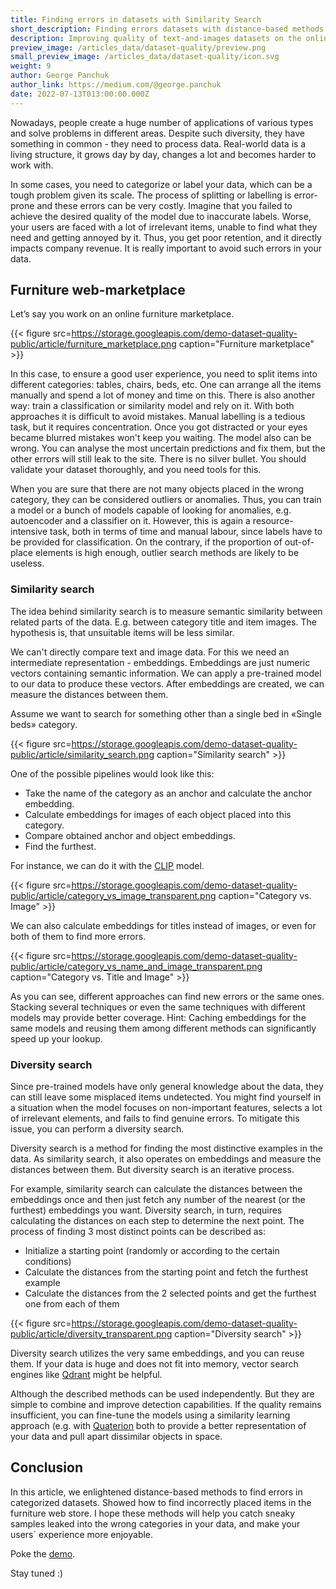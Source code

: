 ```yaml
---
title: Finding errors in datasets with Similarity Search
short_description: Finding errors datasets with distance-based methods
description: Improving quality of text-and-images datasets on the online furniture marketplace example.
preview_image: /articles_data/dataset-quality/preview.png
small_preview_image: /articles_data/dataset-quality/icon.svg
weight: 9
author: George Panchuk
author_link: https://medium.com/@george.panchuk
date: 2022-07-13T013:00:00.000Z
---
```



Nowadays, people create a huge number of applications of various types and solve problems in different areas.
Despite such diversity, they have something in common - they need to process data.
Real-world data is a living structure, it grows day by day, changes a lot and becomes harder to work with.

In some cases, you need to categorize or label your data, which can be a tough problem given its scale.
The process of splitting or labelling is error-prone and these errors can be very costly.
Imagine that you failed to achieve the desired quality of the model due to inaccurate labels.
Worse, your users are faced with a lot of irrelevant items, unable to find what they need and getting annoyed by it.
Thus, you get poor retention, and it directly impacts company revenue.
It is really important to avoid such errors in your data.

## Furniture web-marketplace

Let’s say you work on an online furniture marketplace. 

{{< figure src=https://storage.googleapis.com/demo-dataset-quality-public/article/furniture_marketplace.png caption="Furniture marketplace" >}}

In this case, to ensure a good user experience, you need to split items into different categories: tables, chairs, beds, etc.
One can arrange all the items manually and spend a lot of money and time on this.
There is also another way: train a classification or similarity model and rely on it.
With both approaches it is difficult to avoid mistakes.
Manual labelling is a tedious task, but it requires concentration.
Once you got distracted or your eyes became blurred mistakes won't keep you waiting.
The model also can be wrong.
You can analyse the most uncertain predictions and fix them, but the other errors will still leak to the site.
There is no silver bullet. You should validate your dataset thoroughly, and you need tools for this.

When you are sure that there are not many objects placed in the wrong category, they can be considered outliers or anomalies.
Thus, you can train a model or a bunch of models capable of looking for anomalies, e.g. autoencoder and a classifier on it.
However, this is again a resource-intensive task, both in terms of time and manual labour, since labels have to be provided for classification.
On the contrary, if the proportion of out-of-place elements is high enough, outlier search methods are likely to be useless.

### Similarity search

The idea behind similarity search is to measure semantic similarity between related parts of the data.
E.g. between category title and item images.
The hypothesis is, that unsuitable items will be less similar.

We can't directly compare text and image data.
For this we need an intermediate representation - embeddings.
Embeddings are just numeric vectors containing semantic information.
We can apply a pre-trained model to our data to produce these vectors.
After embeddings are created, we can measure the distances between them.

Assume we want to search for something other than a single bed in «Single beds» category.

{{< figure src=https://storage.googleapis.com/demo-dataset-quality-public/article/similarity_search.png caption="Similarity search" >}}

One of the possible pipelines would look like this:
- Take the name of the category as an anchor and calculate the anchor embedding.
- Calculate embeddings for images of each object placed into this category.
- Compare obtained anchor and object embeddings.
- Find the furthest.

For instance, we can do it with the [CLIP](https://huggingface.co/sentence-transformers/clip-ViT-B-32-multilingual-v1) model.

{{< figure src=https://storage.googleapis.com/demo-dataset-quality-public/article/category_vs_image_transparent.png caption="Category vs. Image" >}}

We can also calculate embeddings for titles instead of images, or even for both of them to find more errors.

{{< figure src=https://storage.googleapis.com/demo-dataset-quality-public/article/category_vs_name_and_image_transparent.png caption="Category vs. Title and Image" >}}

As you can see, different approaches can find new errors or the same ones. 
Stacking several techniques or even the same techniques with different models may provide better coverage. 
Hint: Caching embeddings for the same models and reusing them among different methods can significantly speed up your lookup.

### Diversity search

Since pre-trained models have only general knowledge about the data, they can still leave some misplaced items undetected.
You might find yourself in a situation when the model focuses on non-important features, selects a lot of irrelevant elements, and fails to find genuine errors. 
To mitigate this issue, you can perform a diversity search.

Diversity search is a method for finding the most distinctive examples in the data.
As similarity search, it also operates on embeddings and measure the distances between them.
But diversity search is an iterative process.

For example, similarity search can calculate the distances between the embeddings once and then just fetch any number of the nearest (or the furthest) embeddings you want.
Diversity search, in turn, requires calculating the distances on each step to determine the next point. 
The process of finding 3 most distinct points can be described as:
- Initialize a starting point (randomly or according to the certain conditions)
- Calculate the distances from the starting point and fetch the furthest example 
- Calculate the distances from the 2 selected points and get the furthest one from each of them

{{< figure src=https://storage.googleapis.com/demo-dataset-quality-public/article/diversity_transparent.png caption="Diversity search" >}}

Diversity search utilizes the very same embeddings, and you can reuse them.
If your data is huge and does not fit into memory, vector search engines like [Qdrant](https://qdrant.tech/) might be helpful.

Although the described methods can be used independently. But they are simple to combine and improve detection capabilities.
If the quality remains insufficient, you can fine-tune the models using a similarity learning approach (e.g. with [Quaterion](https://quaterion.qdrant.tech) both to provide a better representation of your data and pull apart dissimilar objects in space.

## Conclusion

In this article, we enlightened distance-based methods to find errors in categorized datasets.
Showed how to find incorrectly placed items in the furniture web store.
I hope these methods will help you catch sneaky samples leaked into the wrong categories in your data, and make your users` experience more enjoyable.

Poke the [demo](https://dataset-quality.qdrant.tech).

Stay tuned :)



